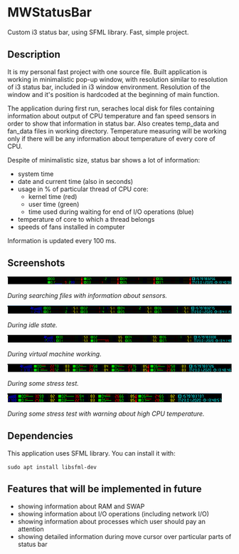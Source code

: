 # MWStatusBar

Custom i3 status bar, using SFML library. Fast, simple project.

## Description

It is my personal fast project with one source file. Built application is working in minimalistic pop-up window, with resolution similar to resolution of i3 status bar, included in i3 window environment. Resolution of the window and it's position is hardcoded at the beginning of main function.

The application during first run, seraches local disk for files containing information about output of CPU temperature and fan speed sensors in order to show that information in status bar. Also creates temp_data and fan_data files in working directory.
Temperature measuring will be working only if there will be any information about temperature of every core of CPU.

Despite of minimalistic size, status bar shows a lot of information:
* system time
* date and current time (also in seconds)
* usage in % of particular thread of CPU core:
    * kernel time (red)
    * user time (green)
    * time used during waiting for end of I/O operations (blue)
* temperature of core to which a thread belongs
* speeds of fans installed in computer

Information is updated every 100 ms.

## Screenshots

![1.png](./doc/1.png)

<i>During searching files with information about sensors.</i>

![2.png](./doc/2.png)

<i>During idle state.</i>

![3.png](./doc/3.png)

<i>During virtual machine working.</i>

![4.png](./doc/4.png)

<i>During some stress test.</i>

![5.png](./doc/5.png)

<i>During some stress test with warning about high CPU temperature.</i>


## Dependencies

This application uses SFML library. You can install it with:
```
sudo apt install libsfml-dev
```

## Features that will be implemented in future

* showing information about RAM and SWAP
* showing information about I/O operations (including network I/O)
* showing information about processes which user should pay an attention
* showing detailed information during move cursor over particular parts of status bar

